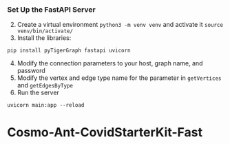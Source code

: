 
### Set Up the FastAPI Server
2. Create a virtual environment `python3 -m venv venv` and activate it `source venv/bin/activate/`
3. Install the libraries:
```
pip install pyTigerGraph fastapi uvicorn
```
4. Modify the connection parameters to your host, graph name, and password
5. Modify the vertex and edge type name for the parameter in `getVertices` and `getEdgesByType`
6. Run the server
```
uvicorn main:app --reload
```

# Cosmo-Ant-CovidStarterKit-Fast
